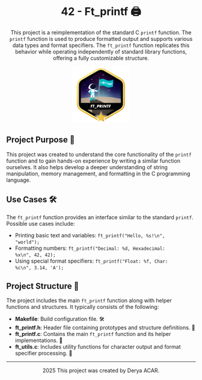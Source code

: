<h1 align="center">42 - Ft_printf 🖨️</h1>

<p align="center">
This project is a reimplementation of the standard C <code>printf</code> function. The <code>printf</code> function is used to produce formatted output and supports various data types and format specifiers. The <code>ft_printf</code> function replicates this behavior while operating independently of standard library functions, offering a fully customizable structure.
</p>

<p align="center">
  <a target="blank"><img src="https://github.com/deryaxacar/42-Ft_printf/blob/main/ft_printf.png" height="150" width="150" /></a>
</p>

## Project Purpose 🎯

This project was created to understand the core functionality of the <code>printf</code> function and to gain hands-on experience by writing a similar function ourselves. It also helps develop a deeper understanding of string manipulation, memory management, and formatting in the C programming language.

## Use Cases 🛠️

The <code>ft_printf</code> function provides an interface similar to the standard <code>printf</code>. Possible use cases include:

- Printing basic text and variables: <code>ft_printf("Hello, %s!\n", "world");</code>
- Formatting numbers: <code>ft_printf("Decimal: %d, Hexadecimal: %x\n", 42, 42);</code>
- Using special format specifiers: <code>ft_printf("Float: %f, Char: %c\n", 3.14, 'A');</code>

## Project Structure 📂

The project includes the main <code>ft_printf</code> function along with helper functions and structures. It typically consists of the following:

- **Makefile**: Build configuration file. 🛠️  
- **ft_printf.h**: Header file containing prototypes and structure definitions. 📜  
- **ft_printf.c**: Contains the main <code>ft_printf</code> function and its helper implementations. 🔧  
- **ft_utils.c**: Includes utility functions for character output and format specifier processing. 🧩

---

<p align="center">2025 This project was created by Derya ACAR.</p>

